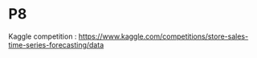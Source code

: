 # P8

Kaggle competition : <https://www.kaggle.com/competitions/store-sales-time-series-forecasting/data>


